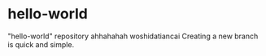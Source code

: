 # hello-world
"hello-world" repository
ahhahahah
woshidatiancai
Creating a new branch is quick and simple.
